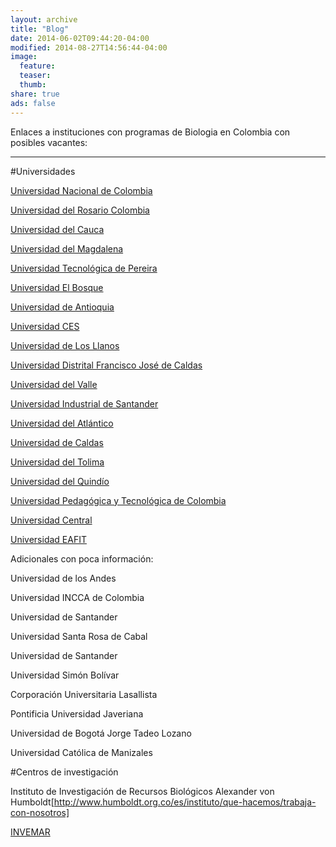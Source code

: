 ```yaml
---
layout: archive
title: "Blog"
date: 2014-06-02T09:44:20-04:00
modified: 2014-08-27T14:56:44-04:00
image:
  feature:
  teaser:
  thumb:
share: true
ads: false
---
```


Enlaces a instituciones con programas de Biologia en Colombia con posibles vacantes:

*****

#Universidades

[Universidad Nacional de Colombia](http://docentes.unal.edu.co/en/concurso-profesoral.html)

[Universidad del Rosario Colombia](https://www.urosario.edu.co/convocatoria-profesores/inicio/)	

[Universidad del Cauca](http://www.unicauca.edu.co/versionP/documentos?categoria=96&emitido=All&title=docente&body=)

[Universidad del Magdalena](http://ciudadano.unimagdalena.edu.co/index.php?option=com_remository&Itemid=131&func=select&id=105)

[Universidad Tecnológica de Pereira](https://www.utp.edu.co/contratacion/concursos/1/concurso-de-meritos)

[Universidad El Bosque](https://www.unbosque.edu.co/talento-humano/trabaje-con-nosotros)

[Universidad de Antioquia](http://www.udea.edu.co/wps/portal/udea/web/inicio/contratacion-convocatorias/convocatorias/concurso-publico-meritos/contenido/ascontenidosmenu/contpreguntasfrecuentes/!ut/p/z1/1VTLdtowEP0VWLC0JVl-dmfeb0MDAbzpkY0A9WDLkWXc9usrQtMmlIT0JFlUG-ke3bka35kxCMEShCk5sC2RjKdkr_AqtL-Mp1YLGQ04hBPoQH-MTHdq1_szxwCLe4LrNQzkm4owQBb0p63JeBY0Js2-AcLXxMNnlg9fF_8CIXxZ_haEIIxTmckdWGVcSLIv1pTUIMmfoh1P6MM55qkURJJYmaTOBx4TyQUjeQ3-DeNC5LySVWNcjUi0ZzGvrGklOWLiCSb5iSZpytb8Qf0e5AlNi9NlJui2SCXJN4LGBVWE_Jh4FrM1WK09x7A2xNOwhdeaGUWGFlEaaabrbRzbcbzYNUH_mpOq1Ozr3V3oKz-OGXyTYPl_GaK-wBCjxmirjCFyp7F0w8HydzRYnkudLi9JLY7uPm7soNt2oW-bvoe9AFkI_iL8MdSf1aE_GtgI9XpoPEDnCi5022o0ZsOWOR9BGFjnhAuzc617VVFZlOhlnOhQty3sWQ72IEIQY_Noh59G2FV2CLqhggq9EGqkd1Jm-acarMGyLPUt59s91WOe1OClkB3PVSM8ZYKVmjrn2WYam2BxYLQE85SLRP1Fbv6xV7vw2gvWG184k3d7uAWnDTzDw64T1G_t95XvdAJHyQcouGl-bg477yx_Zk4bfqz8B2f_1tJmyXw-T1xs7Q_DutdjPS2MvuMf9bHWaURuOdskjze_-hOZuTsd/dz/d5/L2dBISEvZ0FBIS9nQSEh/?urile=wcm%3Apath%3A%2FPortalUdeA%2FasPortalUdeA%2FasHomeUdeA%2FasContratacionConvocatorias%2FConvocatorias%2FConcurso%20P!c3!bablico%20de%20M!c3!a9ritos%2FContenido%2FasContenidosMenu%2FcontPreguntasFrecuentes)

[Universidad CES](https://www.ces.edu.co/trabaje-con-nosotros/)

[Universidad de Los Llanos](https://www.unillanos.edu.co/index.php/convocatorias-docentes)

[Universidad Distrital Francisco José de Caldas](https://www.udistrital.edu.co/concurso-docente-2019)	

[Universidad del Valle](https://www.univalle.edu.co/vicerrectorias/academica/convocatoria-docentes)

[Universidad Industrial de Santander](https://www.uis.edu.co/webUIS/es/concursoDocente/index.html)	

[Universidad del Atlántico](https://www.uniatlantico.edu.co/uatlantico/docencia)

[Universidad de Caldas](http://concursodocente.ucaldas.edu.co/)

[Universidad del Tolima](http://administrativos.ut.edu.co/convocatorias-academicos/convocatorias-catedraticos/convocatoria-1-semestre-a-2019/calendario.html#)

[Universidad del Quindío](http://blade1.uniquindio.edu.co/uniquindio/convocatoria/index.php)

[Universidad Pedagógica y Tecnológica de Colombia](http://www.uptc.edu.co/universidad/convocatorias/)	

[Universidad Central](https://www.ucentral.edu.co/docentes/convocatorias-facultad-ingenieria-ciencias-basicas)

[Universidad EAFIT](https://www.elempleo.com/sitios-empresariales/colombia/universidad-eafit/quieres_trabajar_nosotros.asp)	


Adicionales con poca información:

Universidad de los Andes	

Universidad INCCA de Colombia	

Universidad de Santander	

Universidad Santa Rosa de Cabal	

Universidad de Santander	

Universidad Simón Bolívar	

Corporación Universitaria Lasallista	

Pontificia Universidad Javeriana	

Universidad de Bogotá Jorge Tadeo Lozano

Universidad Católica de Manizales	




#Centros de investigación

Instituto de Investigación de Recursos Biológicos Alexander von Humboldt[http://www.humboldt.org.co/es/instituto/que-hacemos/trabaja-con-nosotros]

[INVEMAR](http://www.invemar.org.co/laborales)



